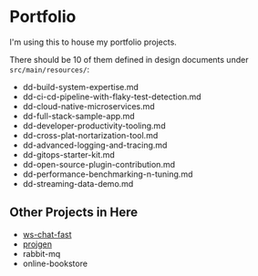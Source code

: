 # Portfolio

I'm using this to house my portfolio projects. 


There should be 10 of them defined in design documents under `src/main/resources/`:
 - dd-build-system-expertise.md
 - dd-ci-cd-pipeline-with-flaky-test-detection.md
 - dd-cloud-native-microservices.md
 - dd-full-stack-sample-app.md
 - dd-developer-productivity-tooling.md
 - dd-cross-plat-nortarization-tool.md
 - dd-advanced-logging-and-tracing.md
 - dd-gitops-starter-kit.md
 - dd-open-source-plugin-contribution.md
 - dd-performance-benchmarking-n-tuning.md
 - dd-streaming-data-demo.md

## Other Projects in Here
- [ws-chat-fast](ws-chat-fast/README.md)
- [projgen](projgen/README.md)
- rabbit-mq
- online-bookstore